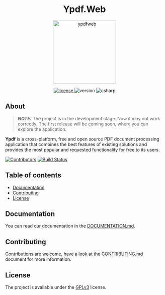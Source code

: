 <h1 align="center">Ypdf.Web</h1>
<p align="center">
  <img alt="ypdfweb" height="200" src="https://media3.giphy.com/media/v1.Y2lkPTc5MGI3NjExeGhwNDlsbTUyYzV5NnB6Z3Zka2VpN3A1YnEwZzBtbWdscXNkM2FnMSZlcD12MV9pbnRlcm5hbF9naWZfYnlfaWQmY3Q9Zw/F3QtLoH5bsvdH315tY/giphy.gif" />
</p>

<p align="center">
  <a href="https://github.com/yakovypg/Ypdf.Web/blob/main/LICENSE">
    <img src="https://img.shields.io/badge/License-GPLv3-darkyellow.svg" alt="license" />
  </a>
  <img src="https://img.shields.io/badge/Version-0.0.1-red.svg" alt="version" />
  <img src="https://img.shields.io/badge/C%23-12.0-blue" alt="csharp" />
</p>

## About
> **_NOTE:_** The project is in the development stage. Now it may not work correctly. The first release will be coming soon, where you can explore the application.

**Ypdf** is a cross-platform, free and open source PDF document processing application that combines the best features of existing solutions and provides the most popular and requested functionality for free to its users.

[![Contributors](https://img.shields.io/github/contributors/yakovypg/Ypdf.Web)](https://github.com/yakovypg/Ypdf.Web/graphs/contributors)
[![Build Status](https://img.shields.io/github/actions/workflow/status/yakovypg/Ypdf.Web/dotnet.yml?branch=main)](https://github.com/yakovypg/Ypdf.Web/actions/workflows/dotnet.yml?query=branch%3Amain)

## Table of contents
*    [Documentation](#documentation)
*    [Contributing](#contributing)
*    [License](#license)

## Documentation
You can read our documentation in the [DOCUMENTATION.md](DOCUMENTATION.md).

## Contributing
Contributions are welcome, have a look at the [CONTRIBUTING.md](CONTRIBUTING.md) document for more information.

## License
The project is available under the [GPLv3](LICENSE) license.
